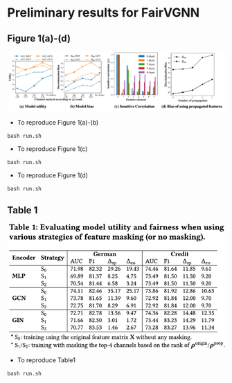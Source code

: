# Preliminary results for FairVGNN


## Figure 1(a)-(d)
![](./img/figure1.png)

* To reproduce Figure 1(a)-(b)
```linux
bash run.sh
```
* To reproduce Figure 1(c)
```linux
bash run.sh
```
* To reproduce Figure 1(d)
```linux
bash run.sh
```


## Table 1
![](./img/table1.png)

* To reproduce Table1
```linux
bash run.sh
```
